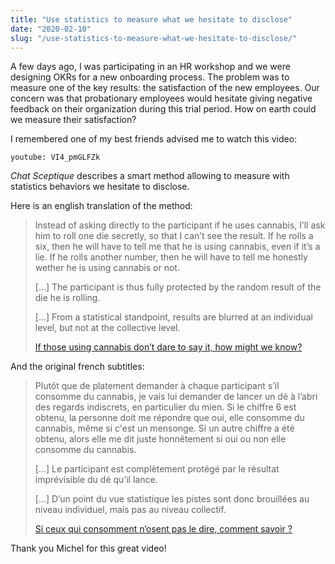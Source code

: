 ```yaml
---
title: "Use statistics to measure what we hesitate to disclose"
date: "2020-02-10"
slug: "/use-statistics-to-measure-what-we-hesitate-to-disclose/"
---
```

A few days ago, I was participating in an HR workshop and we were designing OKRs for a new onboarding process. The problem was to measure one of the key results: the satisfaction of the new employees. Our concern was that probationary employees would hesitate giving negative feedback on their organization during this trial period. How on earth could we measure their satisfaction?<!-- end -->

I remembered one of my best friends advised me to watch this video:

`youtube: VI4_pmGLFZk`


*Chat Sceptique* describes a smart method allowing to measure with statistics behaviors we hesitate to disclose.

Here is an english translation of the method:

> Instead of asking directly to the participant if he uses cannabis,
> I’ll ask him to roll one die secretly, so that I can’t see the result. 
> If he rolls a six, then he will have to tell me that he is using cannabis,
> even if it’s a lie. If he rolls another number, then he will have 
> to tell me honestly wether he is using cannabis or not.
> 
> [...] The participant is thus fully protected by the random result
> of the die he is rolling.
> 
> [...] From a statistical standpoint, results are blurred at an individual
> level, but not at the collective level.
>
> [If those using cannabis don’t dare to say it, how might we know?](https://www.youtube.com/embed/VI4_pmGLFZk/?start=183)

And the original french subtitles:

> Plutôt que de platement demander à chaque participant s’il consomme 
> du cannabis, je vais lui demander de lancer un dé à l’abri des regards 
> indiscrets, en particulier du mien. Si le chiffre 6 est obtenu, 
> la personne doit me répondre que oui, elle consomme du cannabis, 
> même si c'est un mensonge. Si un autre chiffre a été obtenu, 
> alors elle me dit juste honnêtement si oui ou non elle consomme du cannabis.
> 
> [...] Le participant est complètement protégé par le résultat imprévisible 
> du dé qu’il lance.
> 
> [...] D’un point du vue statistique les pistes sont donc brouillées au niveau
> individuel, mais pas au niveau collectif.
>
> [Si ceux qui consomment n’osent pas le dire, comment savoir ?](https://www.youtube.com/embed/VI4_pmGLFZk/?start=183)

Thank you Michel for this great video!

